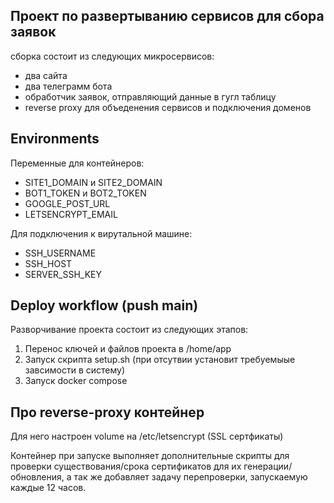 ## Проект по развертыванию сервисов для сбора заявок

сборка состоит из следующих микросервисов:
- два сайта
- два телеграмм бота
- обработчик заявок, отправляющий данные в гугл таблицу
- reverse proxy для объеденения сервисов и подключения доменов

## Environments
Переменные для контейнеров:
- SITE1_DOMAIN и SITE2_DOMAIN
- BOT1_TOKEN и BOT2_TOKEN
- GOOGLE_POST_URL
- LETSENCRYPT_EMAIL

Для подключения к вирутальной машине:
- SSH_USERNAME
- SSH_HOST
- SERVER_SSH_KEY

## Deploy workflow (push main)
Разворчивание проекта состоит из следующих этапов:

1) Перенос ключей и файлов проекта в /home/app
2) Запуск скрипта setup.sh (при отсутвии установит требуемыые завсимости в систему)
3) Запуск docker compose

## Про reverse-proxy контейнер

Для него настроен volume на /etc/letsencrypt (SSL сертфикаты)

Контейнер при запуске выполняет дополнительные скрипты для проверки существования/срока сертификатов для их генерации/обновления, а так же добавляет задачу перепроверки, запускаемую каждые 12 часов.
